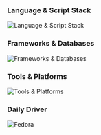 ### Language & Script Stack
![Language & Script Stack](https://simpleskill.icons.workers.dev/svg?i=c,typescript,nixos,lua,gnubash&theme=light)

### Frameworks & Databases
![Frameworks & Databases](https://simpleskill.icons.workers.dev/svg?i=angular,hono,sqlite,postgresql&theme=light)

### Tools & Platforms
![Tools & Platforms](https://simpleskill.icons.workers.dev/svg?i=git,neovim,vault,bun,podman,ollama,github,firebase,googlecloud&theme=light)

### Daily Driver
![Fedora](https://simpleskill.icons.workers.dev/svg?i=fedora&theme=light)
